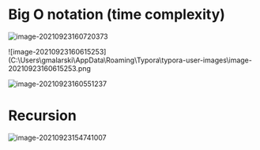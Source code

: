 # Big O notation (time complexity)



![image-20210923160720373](C:\Projects\my-projects\SpringProjects\NotesAndOther\JavaInterview\AlgsDataStructures\pictures\image-20210923160720373.png)

![image-20210923160615253](C:\Users\gmalarski\AppData\Roaming\Typora\typora-user-images\image-20210923160615253.png

![image-20210923160551237](C:\Projects\my-projects\SpringProjects\NotesAndOther\JavaInterview\AlgsDataStructures\pictures\image-20210923160551237.png)

# Recursion

![image-20210923154741007](C:\Projects\my-projects\SpringProjects\NotesAndOther\JavaInterview\AlgsDataStructures\pictures\image-20210923154741007.png)